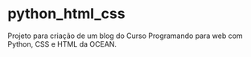 # python_html_css
Projeto para criação de um blog do Curso Programando para web com Python, CSS e HTML da OCEAN.

